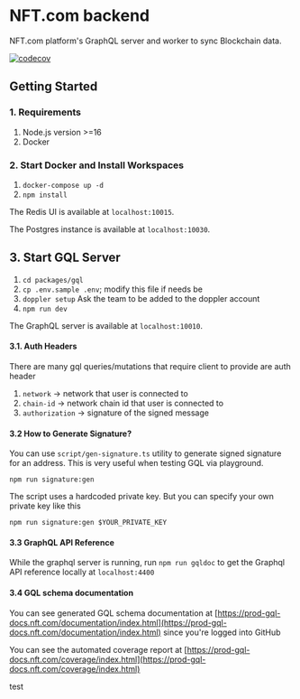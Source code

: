 # NFT.com backend

NFT.com platform's GraphQL server and worker to sync Blockchain data.

[![codecov](https://codecov.io/gh/NFT-com/NFT-backend/branch/main/graph/badge.svg?token=ZD5WGF7BNS)](https://codecov.io/gh/NFT-com/NFT-backend)

## Getting Started

### 1. Requirements

1. Node.js version >=16
2. Docker

### 2. Start Docker and Install Workspaces

1. `docker-compose up -d`
2. `npm install`

The Redis UI is available at `localhost:10015`.

The Postgres instance is available at `localhost:10030`.

## 3. Start GQL Server

1. `cd packages/gql`
2. `cp .env.sample .env`; modify this file if needs be
3. `doppler setup`  Ask the team to be added to the doppler account
4. `npm run dev`

The GraphQL server is available at `localhost:10010`.

#### 3.1. Auth Headers

There are many gql queries/mutations that require client to provide are auth header

1. `network` -> network that user is connected to
2. `chain-id` -> network chain id that user is connected to
3. `authorization` -> signature of the signed message

#### 3.2 How to Generate Signature?

You can use `script/gen-signature.ts` utility to generate signed signature for an address.
This is very useful when testing GQL via playground.

`npm run signature:gen`

The script uses a hardcoded private key. But you can specify your own private key like this

`npm run signature:gen $YOUR_PRIVATE_KEY`

#### 3.3 GraphQL API Reference

While the graphql server is running, run `npm run gqldoc` to get the Graphql API reference locally at `localhost:4400`

#### 3.4 GQL schema documentation

You can see generated GQL schema documentation at [https://prod-gql-docs.nft.com/documentation/index.html](https://prod-gql-docs.nft.com/documentation/index.html)
since you're logged into GitHub

You can see the automated coverage report at [https://prod-gql-docs.nft.com/coverage/index.html](https://prod-gql-docs.nft.com/coverage/index.html)


test